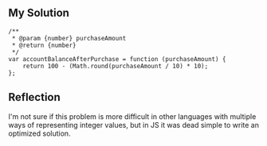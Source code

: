 ## My Solution

```
/**
 * @param {number} purchaseAmount
 * @return {number}
 */
var accountBalanceAfterPurchase = function (purchaseAmount) {
    return 100 - (Math.round(purchaseAmount / 10) * 10);
};
```

## Reflection

I'm not sure if this problem is more difficult in other languages with multiple ways of representing integer values, but in JS it was dead simple to write an optimized solution.

